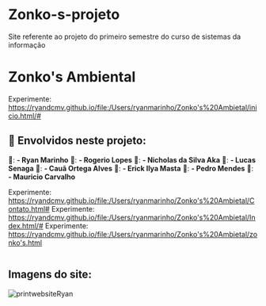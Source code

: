 # Zonko-s-projeto
Site referente ao projeto do primeiro semestre do curso de sistemas da informação

# Zonko's Ambiental

Experimente: https://ryandcmv.github.io/file:/Users/ryanmarinho/Zonko's%20Ambietal/inicio.html/#

## 📌 Envolvidos neste projeto: 
👦: **- Ryan Marinho**
👦: **- Rogerio Lopes**
👦: **- Nicholas da Silva Aka**
👦: **- Lucas Senaga**
👦: **- Cauã Ortega Alves**
👦: **- Erick Ilya Masta**
👦: **- Pedro Mendes**
👦: **- Mauricio Carvalho**


Experimente: https://ryandcmv.github.io/file:/Users/ryanmarinho/Zonko's%20Ambietal/Contato.html#
Experimente: https://ryandcmv.github.io/file:/Users/ryanmarinho/Zonko's%20Ambietal/Index.html/#
Experimente: https://ryandcmv.github.io/file:/Users/ryanmarinho/Zonko's%20Ambietal/zonko's.html



![]()


## Imagens do site:


![printwebsiteRyan](https://user-images.githubusercontent.com/71888001/139563285-475a5f9b-c13a-4668-96ac-d58fa5c9f216.PNG)

